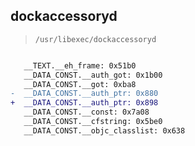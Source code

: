 ## dockaccessoryd

> `/usr/libexec/dockaccessoryd`

```diff

   __TEXT.__eh_frame: 0x51b0
   __DATA_CONST.__auth_got: 0x1b00
   __DATA_CONST.__got: 0xba8
-  __DATA_CONST.__auth_ptr: 0x880
+  __DATA_CONST.__auth_ptr: 0x898
   __DATA_CONST.__const: 0x7a08
   __DATA_CONST.__cfstring: 0x5be0
   __DATA_CONST.__objc_classlist: 0x638

```
